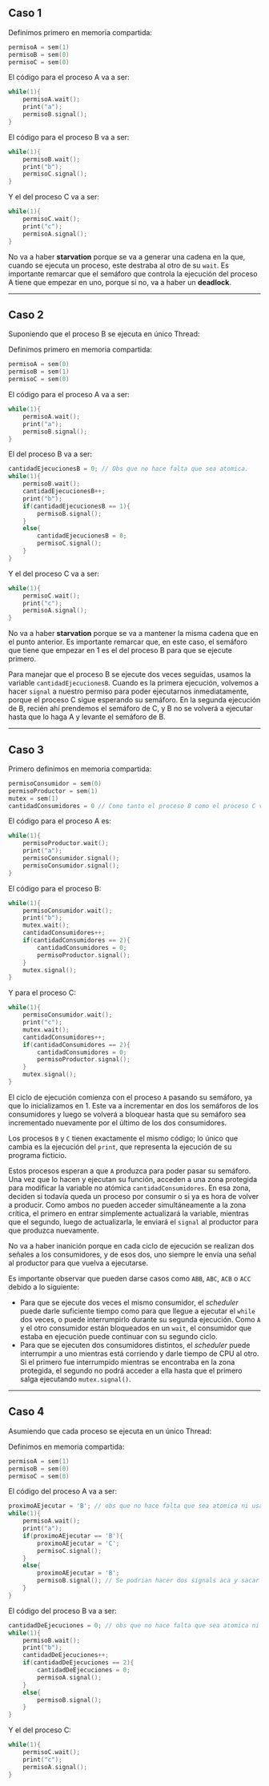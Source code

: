 ## Caso 1

Definimos primero en memoria compartida:

```c
permisoA = sem(1)
permisoB = sem(0)
permisoC = sem(0)
```

El código para el proceso A va a ser:

```c
while(1){
    permisoA.wait();
    print("a");
    permisoB.signal();
}
```

El código para el proceso B va a ser:

```c
while(1){
    permisoB.wait();
    print("b");
    permisoC.signal();
}
```

Y el del proceso C va a ser:

```c
while(1){
    permisoC.wait();
    print("c");
    permisoA.signal();
}
```

No va a haber **starvation** porque se va a generar una cadena en la que, cuando se ejecuta un proceso, este destraba al otro de su `wait`. Es importante remarcar que el semáforo que controla la ejecución del proceso A tiene que empezar en uno, porque si no, va a haber un **deadlock**.

---

## Caso 2

Suponiendo que el proceso B se ejecuta en único Thread:

Definimos primero en memoria compartida:

```c
permisoA = sem(0)
permisoB = sem(1)
permisoC = sem(0)
```

El código para el proceso A va a ser:

```c
while(1){
    permisoA.wait();
    print("a");
    permisoB.signal();
}
```

El del proceso B va a ser:

```c
cantidadEjecucionesB = 0; // Obs que no hace falta que sea atomica.
while(1){
    permisoB.wait();
    cantidadEjecucionesB++;
    print("b");
    if(cantidadEjecucionesB == 1){
        permisoB.signal();
    }
    else{
        cantidadEjecucionesB = 0;
        permisoC.signal();
    }
}
```

Y el del proceso C va a ser:

```c
while(1){
    permisoC.wait();
    print("c");
    permisoA.signal();
}
```

No va a haber **starvation** porque se va a mantener la misma cadena que en el punto anterior. Es importante remarcar que, en este caso, el semáforo que tiene que empezar en 1 es el del proceso B para que se ejecute primero.

Para manejar que el proceso B se ejecute dos veces seguidas, usamos la variable `cantidadEjecucionesB`. Cuando es la primera ejecución, volvemos a hacer `signal` a nuestro permiso para poder ejecutarnos inmediatamente, porque el proceso C sigue esperando su semáforo. En la segunda ejecución de B, recién ahí prendemos el semáforo de C, y B no se volverá a ejecutar hasta que lo haga A y levante el semáforo de B.

---

## Caso 3

Primero definimos en memoria compartida:

```c
permisoConsumidor = sem(0)
permisoProductor = sem(1)
mutex = sem(1)
cantidadConsumidores = 0 // Como tanto el proceso B como el proceso C van a usar esta variable o la hacemos atomica o usamos un mutex. En este caso uso un mutex.
```

El código para el proceso A es:

```c
while(1){
    permisoProductor.wait();
    print("a");
    permisoConsumidor.signal();
    permisoConsumidor.signal();
}
```

El código para el proceso B:

```c
while(1){
    permisoConsumidor.wait();
    print("b");
    mutex.wait();
    cantidadConsumidores++;
    if(cantidadConsumidores == 2){
        cantidadConsumidores = 0;
        permisoProductor.signal();
    }
    mutex.signal();
}
```

Y para el proceso C:

```c
while(1){
    permisoConsumidor.wait();
    print("c");
    mutex.wait();
    cantidadConsumidores++;
    if(cantidadConsumidores == 2){
        cantidadConsumidores = 0;
        permisoProductor.signal();
    }
    mutex.signal();
}
```

El ciclo de ejecución comienza con el proceso `A` pasando su semáforo, ya que lo inicializamos en 1. Este va a incrementar en dos los semáforos de los consumidores y luego se volverá a bloquear hasta que su semáforo sea incrementado nuevamente por el último de los dos consumidores.

Los procesos `B` y `C` tienen exactamente el mismo código; lo único que cambia es la ejecución del `print`, que representa la ejecución de su programa ficticio.

Estos procesos esperan a que `A` produzca para poder pasar su semáforo. Una vez que lo hacen y ejecutan su función, acceden a una zona protegida para modificar la variable no atómica `cantidadConsumidores`. En esa zona, deciden si todavía queda un proceso por consumir o si ya es hora de volver a producir. Como ambos no pueden acceder simultáneamente a la zona crítica, el primero en entrar simplemente actualizará la variable, mientras que el segundo, luego de actualizarla, le enviará el `signal` al productor para que produzca nuevamente.

No va a haber inanición porque en cada ciclo de ejecución se realizan dos señales a los consumidores, y de esos dos, uno siempre le envía una señal al productor para que vuelva a ejecutarse.

Es importante observar que pueden darse casos como `ABB`, `ABC`, `ACB` o `ACC` debido a lo siguiente:

- Para que se ejecute dos veces el mismo consumidor, el *scheduler* puede darle suficiente tiempo como para que llegue a ejecutar el `while` dos veces, o puede interrumpirlo durante su segunda ejecución. Como `A` y el otro consumidor están bloqueados en un `wait`, el consumidor que estaba en ejecución puede continuar con su segundo ciclo.
- Para que se ejecuten dos consumidores distintos, el *scheduler* puede interrumpir a uno mientras está corriendo y darle tiempo de CPU al otro. Si el primero fue interrumpido mientras se encontraba en la zona protegida, el segundo no podrá acceder a ella hasta que el primero salga ejecutando `mutex.signal()`.


---

## Caso 4

Asumiendo que cada proceso se ejecuta en un único Thread:

Definimos en memoria compartida:

```c
permisoA = sem(1)
permisoB = sem(0)
permisoC = sem(0)
```

El código del proceso A va a ser:

```c
proximoAEjecutar = 'B'; // obs que no hace falta que sea atomica ni usar un mutex porque el unico proceso que la usa es el A y el A se ejecuta en un unico Thread
while(1){
    permisoA.wait();
    print("a");
    if(proximoAEjecutar == 'B'){
        proximoAEjecutar = 'C';
        permisoC.signal();
    }
    else{
        proximoAEjecutar = 'B';
        permisoB.signal(); // Se podrian hacer dos signals aca y sacar el cantidadDeEjecuciones del codigo de B.
    }
}
```

El código del proceso B va a ser:

```c
cantidadDeEjecuciones = 0; // obs que no hace falta que sea atomica ni usar un mutex porque el unico proceso que la usa es el B y el B no se ejecuta en mas de un Thread a la vez. 
while(1){
    permisoB.wait();
    print("b");
    cantidadDeEjecuciones++;
    if(cantidadDeEjecuciones == 2){
        cantidadDeEjecuciones = 0;
        permisoA.signal();
    }
    else{
        permisoB.signal();
    }
}
```

Y el del proceso C:

```c
while(1){
    permisoC.wait();
    print("c");
    permisoA.signal();
}
```
